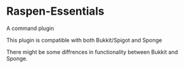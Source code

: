 # Raspen-Essentials
A command plugin

This plugin is compatible with both Bukkit/Spigot and Sponge

There might be some diffrences in functionality between Bukkit and Sponge.
